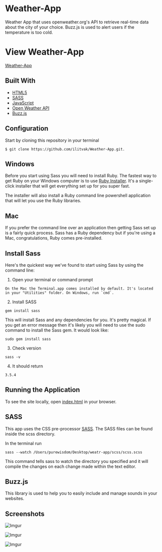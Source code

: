 Weather-App
===========

Weather App that uses openweather.org's API to retrieve real-time data about the city of your choice. Buzz.js is used to alert users if the temperature is too cold. 

View Weather-App
================

[Weather-App](https://ilitvak.github.io/Weather-App/)

Built With
----------

* [HTML5](https://developer.mozilla.org/en-US/docs/Web/Guide/HTML/HTML5)
* [SASS](http://sass-lang.com/)
* [JavaScript](http://javascript.com)
* [Open Weather API](openweathermap.org)
* [Buzz.js](http://buzz.jaysalvat.com/)

Configuration
-------------

Start by cloning this repository in your terminal
```
$ git clone https://github.com/ilitvak/Weather-App.git.
```

Windows
---

Before you start using Sass you will need to install Ruby. The fastest way to get Ruby on your Windows computer is to use [Ruby Installer](https://rubyinstaller.org/). It's a single-click installer that will get everything set up for you super fast.

The installer will also install a Ruby command line powershell application that will let you use the Ruby libraries.

Mac
---

If you prefer the command line over an application then getting Sass set up is a fairly quick process. Sass has a Ruby dependency but if you're using a Mac, congratulations, Ruby comes pre-installed.

Install Sass
---
Here's the quickest way we've found to start using Sass by using the command line:

1. Open your terminal or command prompt

```
On the Mac the Terminal.app comes installed by default. It's located in your "Utilities" folder. On Windows, run `cmd`.
```

2. Install SASS
```
gem install sass
```

This will install Sass and any dependencies for you. It's pretty magical. If you get an error message then it's likely you will need to use the sudo command to install the Sass gem. It would look like:

```
sudo gem install sass
```

3. Check version

```
sass -v
```

4. It should return

```
3.5.4
```





Running the Application
-----------------------

To see the site locally, open [index.html](https://github.com/ilitvak/Weather-App/blob/master/index.html) in your browser.



SASS
-----------
This app uses the CSS pre-processor [SASS](http://sass-lang.com/). The SASS files can be found inside the scss directory. 

In the terminal run

```
sass --watch /Users/purewisdom/Desktop/weatr-app/scss/scss.scss
```

This command tells sass to watch the directory you specified and it will compile the changes on each change made within the text editor.

Buzz.js
-----------
This library is used to help you to easily include and manage sounds in your websites.


Screenshots
-----------

![Imgur](https://i.imgur.com/dhTS822.png)

![Imgur](https://i.imgur.com/mXS40Bd.png)

![Imgur](https://i.imgur.com/hj4A3Ak.png)
